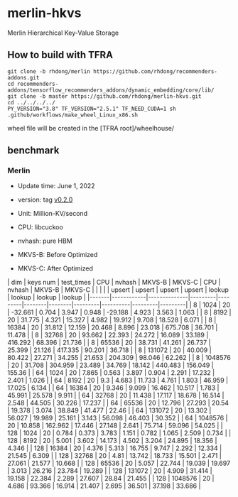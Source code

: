 # merlin-hkvs

Merlin Hierarchical Key-Value Storage

## How to build with TFRA
```shell
git clone -b rhdong/merlin https://github.com/rhdong/recommenders-addons.git
cd recommenders-addons/tensorflow_recommenders_addons/dynamic_embedding/core/lib/
git clone -b master https://github.com/rhdong/merlin-hkvs.git
cd ../../../../
PY_VERSION="3.8" TF_VERSION="2.5.1" TF_NEED_CUDA=1 sh .github/workflows/make_wheel_Linux_x86.sh
```

wheel file will be created in the [TFRA root]/wheelhouse/

## benchmark

### Merlin
* Update time: June 1, 2022
* version: tag [v0.2.0](https://github.com/rhdong/merlin-hkvs/releases/tag/v0.2.0)

* Unit: Million-KV/second
* CPU: libcuckoo
* nvhash: pure HBM
* MKVS-B: Before Optimized
* MKVS-C: After Optimized


|   dim |   keys num |   test_times | CPU     |  nvhash | MKVS-B | MKVS-C | CPU     |  nvhash  | MKVS-B  | MKVS-C  | 
|       |            |              | upsert  |  upsert | upsert | upsert | lookup  |  lookup  | lookup  | lookup  | 
|-------|------------|--------------|---------|---------|--------|--------|---------|----------|---------|---------|
|     8 |       1024 |           20 | -32.661 |   0.704 |  3.947 |  0.948 | -29.188 |    4.923 |   3.563 |   1.063 |
|     8 |       8192 |           20 |  31.775 |   4.321 | 15.327 |  4.982 |  19.912 |    9.708 |  18.528 |   6.071 |
|     8 |      16384 |           20 |  31.812 |  12.159 | 20.468 |  8.896 |  23.018 |  675.708 |  36.701 |  11.478 |
|     8 |      32768 |           20 |  93.662 |  22.393 | 24.272 | 16.089 |  33.189 |  416.292 |  68.396 |  21.736 |
|     8 |      65536 |           20 |  38.731 |  41.261 | 26.737 | 25.399 |  21.126 |  417.335 |  90.201 |  36.718 |
|     8 |     131072 |           20 |  40.009 |  80.422 | 27.271 | 34.255 |  21.653 |  204.309 |  98.046 |  62.262 |
|     8 |    1048576 |           20 |  31.708 | 304.959 | 23.489 | 34.769 |  18.142 |  440.483 | 156.049 | 155.36  |
|    64 |       1024 |           20 |   7.865 |   0.563 |  3.897 |  0.904 |   2.291 |   17.232 |   2.401 |   1.026 |
|    64 |       8192 |           20 |   9.3   |   4.683 | 11.733 |  4.761 |   1.803 |   46.959 |  17.025 |   6.134 |
|    64 |      16384 |           20 |   9.346 |   9.099 | 16.462 | 10.517 |   1.783 |   45.991 |  25.578 |   9.911 |
|    64 |      32768 |           20 |  11.438 |  17.117 | 18.678 | 16.514 |   2.548 |   44.505 |  30.226 |  17.237 |
|    64 |      65536 |           20 |  12.796 |  27.293 | 20.54  | 19.378 |   3.074 |   38.849 |  41.477 |  22.46  |
|    64 |     131072 |           20 |  13.302 |  56.027 | 19.989 | 25.161 |   3.143 |   56.098 |  46.403 |  30.352 |
|    64 |    1048576 |           20 |  10.858 | 162.962 | 17.446 | 27.148 |   2.641 |   75.714 |  59.096 |  54.025 |
|   128 |       1024 |           20 |   0.784 |   0.373 |  3.783 |  1.151 |   0.782 |    1.065 |   2.509 |   0.734 |
|   128 |       8192 |           20 |   5.001 |   3.602 | 14.173 |  4.502 |   3.204 |   24.895 |  18.356 |   4.346 |
|   128 |      16384 |           20 |   4.376 |   5.313 | 16.755 |  9.747 |   2.292 |   12.334 |  21.545 |   6.309 |
|   128 |      32768 |           20 |   4.81  |  13.742 | 18.733 | 15.501 |   2.471 |   27.061 |  21.577 |  10.668 |
|   128 |      65536 |           20 |   5.057 |  22.744 | 19.039 | 19.697 |   3.013 |   26.216 |  23.784 |  19.289 |
|   128 |     131072 |           20 |   4.909 |  31.414 | 19.158 | 22.384 |   2.289 |   27.607 |  28.84  |  21.455 |
|   128 |    1048576 |           20 |   4.686 |  93.366 | 16.914 | 21.407 |   2.695 |   36.501 |  37.198 |  33.686 |